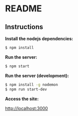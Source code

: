 # README


## Instructions

**Install the nodejs dependencies:**

```sh
$ npm install
```

**Run the server:**

```sh
$ npm start
```

**Run the server (development):**

```sh
$ npm install -g nodemon
$ npm run start-dev
```

**Access the site:**

[http://localhost:3000](http://localhost:3000/)

